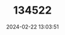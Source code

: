 ---
title: "134522"
category: "Liberonautes lugbe"
draft: false
date: 2024-02-22 13:03:51
languages:
  English: ["Lugbe River Crab"]
---
